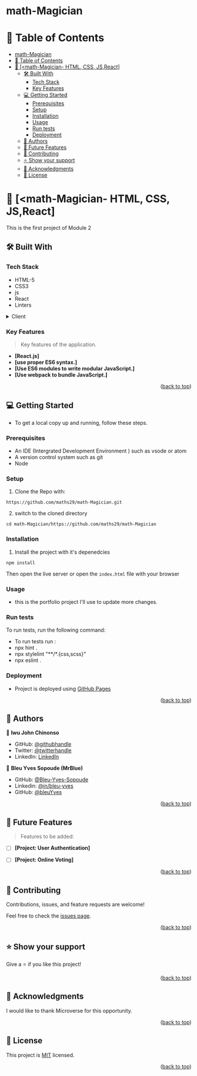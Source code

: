 # math-Magician
<a name="readme-top"></a>

<div align="center">

  <h3><math-Magician</b></h3>

</div>

<!-- TABLE OF CONTENTS -->

# 📗 Table of Contents

- [math-Magician](#math-magician)
- [📗 Table of Contents](#-table-of-contents)
- [📖 \[\<math-Magician- HTML, CSS, JS,React\] ](#-math-magician--html-css-jsreact-)
  - [🛠 Built With ](#-built-with-)
    - [Tech Stack ](#tech-stack-)
    - [Key Features ](#key-features-)
  - [💻 Getting Started ](#-getting-started-)
    - [Prerequisites](#prerequisites)
    - [Setup](#setup)
    - [Installation](#installation)
    - [Usage](#usage)
    - [Run tests](#run-tests)
    - [Deployment](#deployment)
  - [👥 Authors ](#-authors-)
  - [🔭 Future Features ](#-future-features-)
  - [🤝 Contributing ](#-contributing-)
  - [⭐️ Show your support ](#️-show-your-support-)
  - [🙏 Acknowledgments ](#-acknowledgments-)
  - [📝 License ](#-license-)

<!-- PROJECT DESCRIPTION -->

# 📖 [<math-Magician- HTML, CSS, JS,React] <a name="about-project"></a>

This is the first project of Module 2

## 🛠 Built With <a name="built-with"></a>

### Tech Stack <a name="tech-stack"></a>

- HTML-5
- CSS3
- js
- React
- Linters

<details>
  <summary>Client</summary>
  <ul>
    <li><a href="https://www.testim.io/blog/what-is-a-linter-heres-a-definition-and-quick-start-guide/">Linters</a></li>
    <li><a href="https://html.com/">HTML</a></li>
    <li><a href="https://www.w3schools.com/css/">CSS</a></li>
  </ul>
</details>

<!-- Features -->

### Key Features <a name="key-features"></a>

> Key features of the application.

- **[React.js]**
- **[use proper ES6 syntax.]**
- **[Use ES6 modules to write modular JavaScript.]**
- **[Use webpack to bundle JavaScript.]**

<p align="right">(<a href="#readme-top">back to top</a>)</p>

<!-- GETTING STARTED -->

## 💻 Getting Started <a name="getting-started"></a>

- To get a local copy up and running, follow these steps.

### Prerequisites

- An IDE (Intergrated Development Environment ) such as vsode or atom
- A version control system such as git
- Node

### Setup

1.  Clone the Repo with:

```
https://github.com/maths29/math-Magician.git
```

2. switch to the cloned directory

```
cd math-Magician/https://github.com/maths29/math-Magician
```

### Installation

1. Install the project with it's depenedcies

```
npm install
```

Then open the live server or open the `index.html` file with your browser

### Usage

- this is the portfolio project I'll use to update more changes.

### Run tests

To run tests, run the following command:

- To run tests run :
- npx hint .
- npx stylelint "**/*.{css,scss}"
- npx eslint . 

<!-- Deployment -->
### Deployment

- Project is deployed using [GitHub Pages](https://pages.github.com/)


<p align="right">(<a href="#readme-top">back to top</a>)</p>
<!-- AUTHORS -->

## 👥 Authors <a name="authors"></a>

👤 **Iwu John Chinonso**

- GitHub: [@githubhandle](https://github.com/maths29)
- Twitter: [@twitterhandle](https://twitter.com/maths29)
- LinkedIn: [LinkedIn](https://www.linkedin.com/in/iwu-john-b92b01148/ )

👤 **Bleu Yves Sopoude (MrBlue)**

- GitHub: [@Bleu-Yves-Sopoude](https://github.com/Bleu-Yves-Sopoude)
- Linkedin: [@in/bleu-yves](https://www.linkedin.com/in/bleu-yves/)
- GitHub: [@bleuYves](https://twitter.com/bleuYves)




<p align="right">(<a href="#readme-top">back to top</a>)</p>

<!-- FUTURE FEATURES -->

## 🔭 Future Features <a name="future-features"></a>

> Features to be added:

- [ ] **[Project: User Authentication]**
- [ ] **[Project: Online Voting]**


<p align="right">(<a href="#readme-top">back to top</a>)</p>

<!-- CONTRIBUTING -->

## 🤝 Contributing <a name="contributing"></a>

Contributions, issues, and feature requests are welcome!

Feel free to check the [issues page](https://github.com/maths29/leaderboard/issues).

<p align="right">(<a href="#readme-top">back to top</a>)</p>

<!-- SUPPORT -->

## ⭐️ Show your support <a name="support"></a>

Give a ⭐️ if you like this project!

<p align="right">(<a href="#readme-top">back to top</a>)</p>

<!-- ACKNOWLEDGEMENTS -->

## 🙏 Acknowledgments <a name="acknowledgements"></a>

I would like to thank Microverse for this opportunity.

<p align="right">(<a href="#readme-top">back to top</a>)</p>

<!-- LICENSE -->

## 📝 License <a name="license"></a>

This project is [MIT](./MIT.md) licensed.

<p align="right">(<a href="#readme-top">back to top</a>)</p>